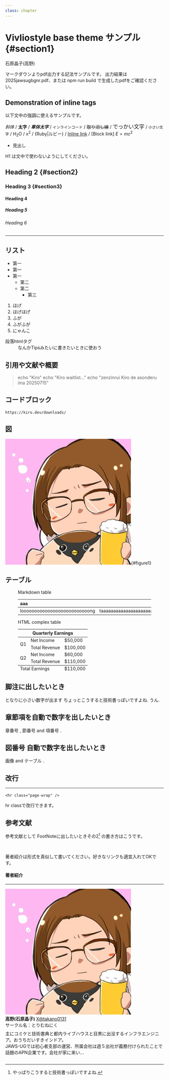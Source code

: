 ```yaml
---
class: chapter
---
```


# Vivliostyle base theme サンプル {#section1}

<div class="flush-right">
石原晶子(高野)
</div>

マークダウンよりpdf出力する記法サンプルです。 出力結果は2025jawsugbgnr.pdf、または npm run build で生成したpdfをご確認ください。

## Demonstration of inline tags

以下文中の強調に使えるサンプルです。

_斜体_ / **太字** / **_車体太字_** /
`インラインコード` / ~~取り消し線~~ /
<big>でっかい文字</big> / <small>小さい文字</small> /
H<sub>2</sub>O / x<sup>2</sup> / {Ruby|ルビー} /
[Inline link](https://vivliostyle.org) / [Block link]
$E = mc^2$

- 見出し
  
H1 は文中で使わないようにしてください。

## Heading 2 {#section2}

### Heading 3 {#section3}

#### Heading 4

##### Heading 5

###### Heading 6

---

## リスト

- 第一
- 第一
- 第一
  - 第二
  - 第二
    - 第三

1. ほげ
2. ほげほげ
3. ふが
4. ふがふが
5. にゃんこ

<dl>
  <dt>段落htmlタグ</dt>
  <dd>
    なんかTipsみたいに書きたいときに使おう
  </dd>
</dl>

## 引用や文献や概要

> echo "Kiro"
> echo "Kiro waitlist…"
> echo "zenzinrui Kiro de asonderu iina 20250715"

## コードブロック

```
https://kiro.dev/downloads/
```

## 図

![Takano Logo](./images/takano0131.jpg){#figure1}

## テーブル

<figure id="table1">
<figcaption>Markdown table</figcaption>
<div>

| aaa                           |                          bbb |
| :---------------------------- | ---------------------------: |
| loooooooooooooooooooooooooong | taaaaaaaaaaaaaaaaaaaaaaaable |

</div>
</figure>

<figure id="table2">
<figcaption>HTML complex table</figcaption>

<table>
  <thead>
    <tr>
      <th colspan="3">Quarterly Earnings</th>
    </tr>
  </thead>
  <tbody>
    <tr>
      <td rowspan="2">Q1</td>
      <td>Net Income</td>
      <td>$50,000</td>
    </tr>
    <tr>
      <td>Total Revenue</td>
      <td>$100,000</td>
    </tr>
    <tr>
      <td rowspan="2">Q2</td>
      <td>Net Income</td>
      <td>$60,000</td>
    </tr>
    <tr>
      <td>Total Revenue</td>
      <td>$110,000</td>
    </tr>
  </tbody>
  <tfoot>
    <tr>
      <td colspan="2">Total Earnings</td>
      <td>$110,000</td>
    </tr>
  </tfoot>
</table>
</figure>

## 脚注に出したいとき

となりに小さい数字が出ます
<span class="footnote">ちょっとこうすると技術書っぽいですよね.</span>
<span class="footnote">うん.</span>

## 章節項を自動で数字を出したいとき

章番号 <a href="#section1" data-ref="sec"></a>, 節番号 <a href="#section2" data-ref="sec"></a> and 項番号 <a href="#section3" data-ref="sec"></a>.

## 図番号 自動で数字を出したいとき

画像 <a href="#figure1" data-ref="fig"></a> and テーブル <a href="#table1" data-ref="tbl"></a>.

## 改行
<hr class="page-wrap" />

```
<hr class="page-wrap" />
```
hr classで改行できます。

## 参考文献

参考文献として FootNoteに出したいときその2[^test] の書き方はこうです。

[^test]: やっぱりこうすると技術書っぽいですよね.

<br>

著者紹介は形式を真似して書いてください。好きなリンクも適宜入れてOKです。

#### 著者紹介

---

<div class="author-profile">
    <img src="images/takano0131.jpg">
    <div>
        <div>
            <b>高野(石原晶子) </b>
            <a href="https://twitter.com/takano0131">X@takano0131</a>
        </div>
        <div>
            サークル名：とりむねにく
        </div>
    </div>
</div>
<p style="margin-top: 0.5em; margin-bottom: 2em;">
主にコミケと技術書典と都内ライブハウスと目黒に出没するインフラエンジニア。おうちだいすきインドア。<br>
JAWS-UGでは初心者支部の運営、所属会社は週５出社が義務付けられたことで話題のAPN企業です。会社が家に来い…
</p>